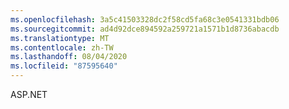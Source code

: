 ```yaml
---
ms.openlocfilehash: 3a5c41503328dc2f58cd5fa68c3e0541331bdb06
ms.sourcegitcommit: ad4d92dce894592a259721a1571b1d8736abacdb
ms.translationtype: MT
ms.contentlocale: zh-TW
ms.lasthandoff: 08/04/2020
ms.locfileid: "87595640"
---
```

 ASP.NET 